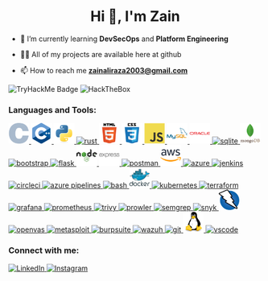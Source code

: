 <h1 align="center">Hi 👋, I'm Zain</h1>


- 🌱 I’m currently learning **DevSecOps** and **Platform Engineering**
  
- 👨‍💻 All of my projects are available here at github
  
- 📫 How to reach me **zainaliraza2003@gmail.com**  <img src="https://komarev.com/ghpvc/?username=0xzainraza&label=Profile%20views&color=0e75b6&style=flat" width="0" height="0">

<p align="left">
  <img src="https://tryhackme-badges.s3.amazonaws.com/0xZainRaza.png" alt="TryHackMe Badge" width="250" height="60"/>
  <img src="https://www.hackthebox.com/badge/image/1461432" alt="HackTheBox" width="250" height="60"/>
</p>



<h3 align="left">Languages and Tools:</h3>
<p align="left">
  <a href="https://www.cprogramming.com/" target="_blank" rel="noreferrer">
    <img src="https://raw.githubusercontent.com/devicons/devicon/master/icons/c/c-original.svg" alt="c" width="41" height="41"/>
  </a>
  <a href="https://www.w3schools.com/cpp/" target="_blank" rel="noreferrer">
    <img src="https://raw.githubusercontent.com/devicons/devicon/master/icons/cplusplus/cplusplus-original.svg" alt="cplusplus" width="41" height="41"/>
  </a>
  <a href="https://www.python.org" target="_blank" rel="noreferrer">
    <img src="https://raw.githubusercontent.com/devicons/devicon/master/icons/python/python-original.svg" alt="python" width="41" height="41"/>
  </a>
  <a href="https://www.rust-lang.org" target="_blank" rel="noreferrer">
    <img src="https://upload.wikimedia.org/wikipedia/commons/thumb/d/d5/Rust_programming_language_black_logo.svg/106px-Rust_programming_language_black_logo.svg.png" alt="rust" width="41" height="41"/>
  </a>
  <a href="https://www.w3schools.com/html/" target="_blank" rel="noreferrer">
    <img src="https://raw.githubusercontent.com/devicons/devicon/master/icons/html5/html5-original-wordmark.svg" alt="html5" width="41" height="41"/>
  </a>
  <a href="https://www.w3schools.com/css/" target="_blank" rel="noreferrer">
    <img src="https://raw.githubusercontent.com/devicons/devicon/master/icons/css3/css3-original-wordmark.svg" alt="css3" width="41" height="41"/> 
  </a>
  <a href="https://developer.mozilla.org/en-US/docs/Web/JavaScript" target="_blank" rel="noreferrer">
    <img src="https://raw.githubusercontent.com/devicons/devicon/master/icons/javascript/javascript-original.svg" alt="javascript" width="41" height="41"/>
  </a>
  <a href="https://www.mysql.com/" target="_blank" rel="noreferrer">
    <img src="https://raw.githubusercontent.com/devicons/devicon/master/icons/mysql/mysql-original-wordmark.svg" alt="mysql" width="41" height="41"/>
  </a>
  <a href="https://www.oracle.com/" target="_blank" rel="noreferrer">
    <img src="https://raw.githubusercontent.com/devicons/devicon/master/icons/oracle/oracle-original.svg" alt="oracle" width="41" height="41"/>
  </a>
  <a href="https://www.sqlite.org/" target="_blank" rel="noreferrer">
    <img src="https://www.vectorlogo.zone/logos/sqlite/sqlite-icon.svg" alt="sqlite" width="41" height="41"/>
  </a>
  <a href="https://www.mongodb.com/" target="_blank" rel="noreferrer"> 
    <img src="https://raw.githubusercontent.com/devicons/devicon/master/icons/mongodb/mongodb-original-wordmark.svg" alt="mongodb" width="41" height="41"/> 
  </a>
  <a href="https://getbootstrap.com" target="_blank" rel="noreferrer">
  <img src="https://cdn.jsdelivr.net/gh/devicons/devicon/icons/bootstrap/bootstrap-original.svg" alt="bootstrap" width="41" height="41"/>
  </a>
  <a href="https://flask.palletsprojects.com/" target="_blank" rel="noreferrer">
    <img src="https://icon.icepanel.io/Technology/svg/Flask.svg" alt="flask" width="41" height="41"/>
  </a>
  <a href="https://nodejs.org" target="_blank" rel="noreferrer"> 
    <img src="https://raw.githubusercontent.com/devicons/devicon/master/icons/nodejs/nodejs-original-wordmark.svg" alt="nodejs" width="41" height="41"/> 
  </a>
  <a href="https://expressjs.com" target="_blank" rel="noreferrer"> 
    <img src="https://raw.githubusercontent.com/devicons/devicon/master/icons/express/express-original-wordmark.svg" alt="express" width="41" height="41"/> 
  </a>
  <a href="https://www.postman.com/" target="_blank" rel="noreferrer">
    <img src="https://www.vectorlogo.zone/logos/getpostman/getpostman-icon.svg" alt="postman" width="41" height="41"/>
  </a>
  <a href="https://aws.amazon.com" target="_blank" rel="noreferrer">
    <img src="https://raw.githubusercontent.com/devicons/devicon/master/icons/amazonwebservices/amazonwebservices-original-wordmark.svg" alt="aws" width="41" height="41"/>
  </a>
  <a href="https://azure.microsoft.com/en-us/" target="_blank" rel="noreferrer">
    <img src="https://upload.wikimedia.org/wikipedia/commons/thumb/f/fa/Microsoft_Azure.svg/1024px-Microsoft_Azure.svg.png" alt="azure" width="41" height="41"/>
  </a>
  <a href="https://www.jenkins.io" target="_blank" rel="noreferrer"> 
    <img src="https://www.vectorlogo.zone/logos/jenkins/jenkins-icon.svg" alt="jenkins" width="41" height="41"/> 
  </a>
  <a href="https://circleci.com" target="_blank" rel="noreferrer"> 
    <img src="https://www.vectorlogo.zone/logos/circleci/circleci-icon.svg" alt="circleci" width="39" height="39"/> 
  </a>
  <a href="https://azure.microsoft.com/en-us/products/devops/pipelines" target="_blank" rel="noreferrer"> 
    <img src="https://icons.veryicon.com/png/o/business/vscode-program-item-icon/azure-pipelines.png" alt="azure pipelines" width="41" height="41"/> 
  </a>
  <a href="https://www.gnu.org/software/bash/" target="_blank" rel="noreferrer">
    <img src="https://www.vectorlogo.zone/logos/gnu_bash/gnu_bash-icon.svg" alt="bash" width="41" height="41"/>
  </a>
  <a href="https://www.docker.com/" target="_blank" rel="noreferrer">
    <img src="https://raw.githubusercontent.com/devicons/devicon/master/icons/docker/docker-original-wordmark.svg" alt="docker" width="41" height="41"/>
  </a>
  <a href="https://kubernetes.io" target="_blank" rel="noreferrer"> 
    <img src="https://www.vectorlogo.zone/logos/kubernetes/kubernetes-icon.svg" alt="kubernetes" width="41" height="41"/> 
  </a>
  <a href="https://www.terraform.io/" target="_blank" rel="noreferrer">
    <img src="https://assets-global.website-files.com/5f10ed4c0ebf7221fb5661a5/5f2f44a3fe54f0baba461524_terraform-logo.png" alt="terraform" width="41" height="41"/>
  </a>
  <a href="https://grafana.com/" target="_blank" rel="noreferrer">
    <img src="https://upload.wikimedia.org/wikipedia/commons/thumb/a/a1/Grafana_logo.svg/2005px-Grafana_logo.svg.png" alt="grafana" width="41" height="41"/>
  </a>
  <a href="https://prometheus.io/" target="_blank" rel="noreferrer">
  <img src="https://www.vectorlogo.zone/logos/prometheusio/prometheusio-icon.svg" alt="prometheus" width="39" height="39"/>
  </a>
  <a href="https://trivy.dev/" target="_blank" rel="noreferrer">
    <img src="https://trivy.dev/v0.56/imgs/logo.png" alt="trivy" width="41" height="41"/>
  </a>
  <a href="https://prowler.pro/" target="_blank" rel="noreferrer">
    <img src="https://mma.prnewswire.com/media/2655721/prowlerpro_logo.jpg" alt="prowler" width="41" height="41"/>
  </a>
  <a href="https://semgrep.dev/" target="_blank" rel="noreferrer">
    <img src="https://forwardsecurity.com/wp-content/uploads/2023/03/semgrep-1.png" alt="semgrep" width="41" height="41"/>
  </a>
  <a href="https://snyk.io/" target="_blank" rel="noreferrer">
    <img src="https://encrypted-tbn0.gstatic.com/images?q=tbn:ANd9GcTi7_aJfIZ_3m53kEvJsPsPPWITp42NSZJX3Q&s" alt="snyk" width="41" height="41"/>
  </a>
  <a href="https://www.zaproxy.org/" target="_blank" rel="noreferrer">
    <img src="https://raw.githubusercontent.com/0xZainRaza/0xZainRaza/refs/heads/main/logos/png-clipart-owasp-zap-vulnerability-penetration-test-proxy-server-web-application-miscellaneous-angle-removebg-preview.png" alt="owasp zap" width="41" height="41"/>
  </a>
  <a href="https://www.openvas.org/" target="_blank" rel="noreferrer">
    <img src="https://avatars.githubusercontent.com/u/31986857?v=4" alt="openvas" width="41" height="41"/>
  </a>
  <a href="https://www.metasploit.com/" target="_blank" rel="noreferrer">
    <img src="https://cyberphinix.de/enydrirs/2024/06/metasploit-framework-logo.svg" alt="metasploit" width="41" height="41"/>
  </a>
  <a href="https://portswigger.net/burp" target="_blank" rel="noreferrer">
    <img src="https://avatars.githubusercontent.com/u/13749115?s=280&v=4" alt="burpsuite" width="41" height="41"/>
  </a>
  <a href="https://wazuh.com/" target="_blank" rel="noreferrer">
    <img src="https://upload.wikimedia.org/wikipedia/commons/6/6c/Wazuh_blue.png" alt="wazuh" width="41" height="41"/>
  </a>
  <a href="https://git-scm.com/" target="_blank" rel="noreferrer">
    <img src="https://www.vectorlogo.zone/logos/git-scm/git-scm-icon.svg" alt="git" width="41" height="41"/>
  </a>
  <a href="https://www.linux.org/" target="_blank" rel="noreferrer">
    <img src="https://raw.githubusercontent.com/devicons/devicon/master/icons/linux/linux-original.svg" alt="linux" width="41" height="41"/>
  </a>
  <a href="https://code.visualstudio.com/" target="_blank" rel="noreferrer">
    <img src="https://upload.wikimedia.org/wikipedia/commons/thumb/9/9a/Visual_Studio_Code_1.35_icon.svg/2048px-Visual_Studio_Code_1.35_icon.svg.png" alt="vscode" width="41" height="41"/>
  </a>
</p>

<h3 align="left">Connect with me:</h3>
<p align="left">
  <a href="https://www.linkedin.com/in/zain-ali-raza-7372b1219/" target="_blank" rel="noreferrer">
    <img src="https://cdn.jsdelivr.net/gh/devicons/devicon/icons/linkedin/linkedin-original.svg" alt="LinkedIn" width="40" height="40"/>
  </a>
  <a href="https://instagram.com/_.zainaliraza" target="_blank" rel="noreferrer">
    <img src="https://upload.wikimedia.org/wikipedia/commons/e/e7/Instagram_logo_2016.svg" alt="Instagram" width="40" height="40"/>
  </a>
</p>
